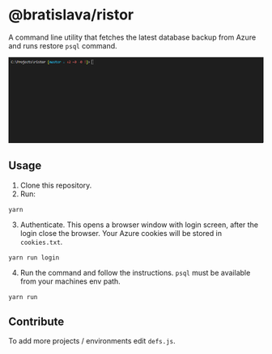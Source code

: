# @bratislava/ristor

A command line utility that fetches the latest database backup from Azure and runs restore `psql` command.

![image](video.gif)

## Usage
1. Clone this repository.
2. Run:
```
yarn
```
3. Authenticate. This opens a browser window with login screen, after the login close the browser. Your Azure cookies will be stored in `cookies.txt`.
```
yarn run login
```
4. Run the command and follow the instructions. `psql` must be available from your machines env path.
```
yarn run
```

## Contribute
To add more projects / environments edit `defs.js`.
